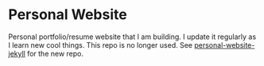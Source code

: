 # Personal Website
Personal portfolio/resume website that I am building. I update it regularly as I learn new cool things. This repo is no longer used. See [personal-website-jekyll](https://github.com/bjcarlson42/personal-website-jekyll) for the new repo.
